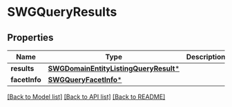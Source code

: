 # SWGQueryResults

## Properties
Name | Type | Description | Notes
------------ | ------------- | ------------- | -------------
**results** | [**SWGDomainEntityListingQueryResult***](SWGDomainEntityListingQueryResult.md) |  | [optional] 
**facetInfo** | [**SWGQueryFacetInfo***](SWGQueryFacetInfo.md) |  | [optional] 

[[Back to Model list]](../README.md#documentation-for-models) [[Back to API list]](../README.md#documentation-for-api-endpoints) [[Back to README]](../README.md)


